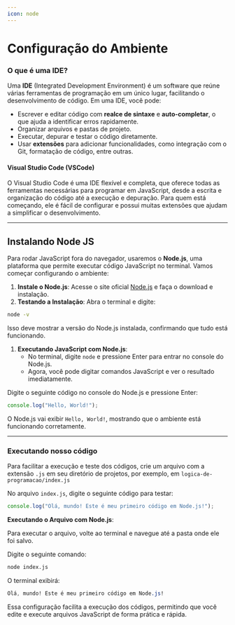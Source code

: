 ```yaml
---
icon: node
---
```


# Configuração do Ambiente

### **O que é uma IDE?**

Uma **IDE** (Integrated Development Environment) é um software que reúne várias ferramentas de programação em um único lugar, facilitando o desenvolvimento de código. Em uma IDE, você pode:

* Escrever e editar código com **realce de sintaxe** e **auto-completar**, o que ajuda a identificar erros rapidamente.
* Organizar arquivos e pastas de projeto.
* Executar, depurar e testar o código diretamente.
* Usar **extensões** para adicionar funcionalidades, como integração com o Git, formatação de código, entre outras.

#### Visual Studio Code (VSCode)

O Visual Studio Code é uma IDE flexível e completa, que oferece todas as ferramentas necessárias para programar em JavaScript, desde a escrita e organização do código até a execução e depuração. Para quem está começando, ele é fácil de configurar e possui muitas extensões que ajudam a simplificar o desenvolvimento.

***

## Instalando Node JS

Para rodar JavaScript fora do navegador, usaremos o **Node.js**, uma plataforma que permite executar código JavaScript no terminal. Vamos começar configurando o ambiente:

1. **Instale o Node.js**: Acesse o site oficial [Node.js](https://nodejs.org/) e faça o download e instalação.
2. **Testando a Instalação**: Abra o terminal e digite:

```bash
node -v
```

Isso deve mostrar a versão do Node.js instalada, confirmando que tudo está funcionando.

1. **Executando JavaScript com Node.js**:
   * No terminal, digite `node` e pressione Enter para entrar no console do Node.js.
   * Agora, você pode digitar comandos JavaScript e ver o resultado imediatamente.

Digite o seguinte código no console do Node.js e pressione Enter:

```javascript
console.log("Hello, World!");
```

O Node.js vai exibir `Hello, World!`, mostrando que o ambiente está funcionando corretamente.

***

### **Executando** nosso código

Para facilitar a execução e teste dos códigos, crie um arquivo com a extensão `.js` em seu diretório de projetos, por exemplo, em `logica-de-programacao/index.js`

No arquivo `index.js`, digite o seguinte código para testar:

```javascript
console.log("Olá, mundo! Este é meu primeiro código em Node.js!");
```

**Executando o Arquivo com Node.js**:

Para executar o arquivo, volte ao terminal e navegue até a pasta onde ele foi salvo.

Digite o seguinte comando:

```bash
node index.js
```

O terminal exibirá:

```css
Olá, mundo! Este é meu primeiro código em Node.js!
```

Essa configuração facilita a execução dos códigos, permitindo que você edite e execute arquivos JavaScript de forma prática e rápida.
